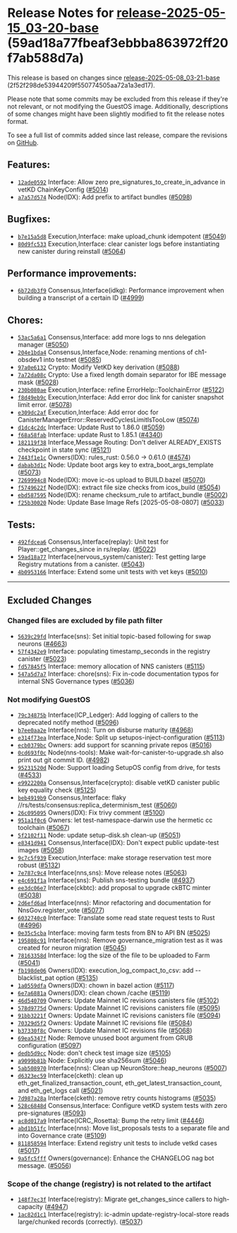 Release Notes for [**release-2025-05-15\_03-20-base**](https://github.com/dfinity/ic/tree/release-2025-05-15_03-20-base) (59ad18a77fbeaf3ebbba863972ff20f7ab588d7a)
===================================================================================================================================================================

This release is based on changes since [release-2025-05-08\_03-21-base](https://dashboard.internetcomputer.org/release/2f52f298de53944209f550774505aa72a1a3ed17) (2f52f298de53944209f550774505aa72a1a3ed17).

Please note that some commits may be excluded from this release if they're not relevant, or not modifying the GuestOS image. Additionally, descriptions of some changes might have been slightly modified to fit the release notes format.

To see a full list of commits added since last release, compare the revisions on [GitHub](https://github.com/dfinity/ic/compare/release-2025-05-08_03-21-base...release-2025-05-15_03-20-base).

Features:
---------

* [`12ade0592`](https://github.com/dfinity/ic/commit/12ade0592) Interface: Allow zero pre\_signatures\_to\_create\_in\_advance in vetKD ChainKeyConfig ([#5014](https://github.com/dfinity/ic/pull/5014))
* [`a7a57d574`](https://github.com/dfinity/ic/commit/a7a57d574) Node(IDX): Add prefix to artifact bundles ([#5098](https://github.com/dfinity/ic/pull/5098))

Bugfixes:
---------

* [`b7e15a5d8`](https://github.com/dfinity/ic/commit/b7e15a5d8) Execution,Interface: make upload\_chunk idempotent ([#5049](https://github.com/dfinity/ic/pull/5049))
* [`80d9fc533`](https://github.com/dfinity/ic/commit/80d9fc533) Execution,Interface: clear canister logs before instantiating new canister during reinstall ([#5064](https://github.com/dfinity/ic/pull/5064))

Performance improvements:
-------------------------

* [`6b72db3f9`](https://github.com/dfinity/ic/commit/6b72db3f9) Consensus,Interface(idkg): Performance improvement when building a transcript of a certain ID ([#4999](https://github.com/dfinity/ic/pull/4999))

Chores:
-------

* [`53ac5a6a1`](https://github.com/dfinity/ic/commit/53ac5a6a1) Consensus,Interface: add more logs to nns delegation manager ([#5050](https://github.com/dfinity/ic/pull/5050))
* [`204e1bda4`](https://github.com/dfinity/ic/commit/204e1bda4) Consensus,Interface,Node: renaming mentions of ch1-obsdev1 into testnet ([#5085](https://github.com/dfinity/ic/pull/5085))
* [`97a0e6132`](https://github.com/dfinity/ic/commit/97a0e6132) Crypto: Modify VetKD key derivation ([#5088](https://github.com/dfinity/ic/pull/5088))
* [`7a72da08c`](https://github.com/dfinity/ic/commit/7a72da08c) Crypto: Use a fixed length domain separator for IBE message mask ([#5028](https://github.com/dfinity/ic/pull/5028))
* [`230b080ae`](https://github.com/dfinity/ic/commit/230b080ae) Execution,Interface: refine ErrorHelp::ToolchainError ([#5122](https://github.com/dfinity/ic/pull/5122))
* [`f8d49eb9c`](https://github.com/dfinity/ic/commit/f8d49eb9c) Execution,Interface: Add error doc link for canister snapshot limit error. ([#5078](https://github.com/dfinity/ic/pull/5078))
* [`e309dc2af`](https://github.com/dfinity/ic/commit/e309dc2af) Execution,Interface: Add error doc for CanisterManagerError::ReservedCyclesLimitIsTooLow ([#5074](https://github.com/dfinity/ic/pull/5074))
* [`d1dc4c2dc`](https://github.com/dfinity/ic/commit/d1dc4c2dc) Interface: Update Rust to 1.86.0 ([#5059](https://github.com/dfinity/ic/pull/5059))
* [`f68a58fab`](https://github.com/dfinity/ic/commit/f68a58fab) Interface: update Rust to 1.85.1 ([#4340](https://github.com/dfinity/ic/pull/4340))
* [`182119f38`](https://github.com/dfinity/ic/commit/182119f38) Interface,Message Routing: Don't deliver ALREADY\_EXISTS checkpoint in state sync ([#5121](https://github.com/dfinity/ic/pull/5121))
* [`7443f1e1c`](https://github.com/dfinity/ic/commit/7443f1e1c) Owners(IDX): rules\_rust: 0.56.0 -> 0.61.0 ([#4574](https://github.com/dfinity/ic/pull/4574))
* [`dabab3d1c`](https://github.com/dfinity/ic/commit/dabab3d1c) Node: Update boot args key to extra\_boot\_args\_template ([#5073](https://github.com/dfinity/ic/pull/5073))
* [`7269994c8`](https://github.com/dfinity/ic/commit/7269994c8) Node(IDX): move ic-os upload to BUILD.bazel ([#5070](https://github.com/dfinity/ic/pull/5070))
* [`f5749622f`](https://github.com/dfinity/ic/commit/f5749622f) Node(IDX): extract file size checks from icos\_build ([#5054](https://github.com/dfinity/ic/pull/5054))
* [`ebd587595`](https://github.com/dfinity/ic/commit/ebd587595) Node(IDX): rename checksum\_rule to artifact\_bundle ([#5002](https://github.com/dfinity/ic/pull/5002))
* [`f25b30020`](https://github.com/dfinity/ic/commit/f25b30020) Node: Update Base Image Refs [2025-05-08-0807] ([#5033](https://github.com/dfinity/ic/pull/5033))

Tests:
------

* [`492fdcea6`](https://github.com/dfinity/ic/commit/492fdcea6) Consensus,Interface(replay): Unit test for Player::get\_changes\_since in rs/replay. ([#5022](https://github.com/dfinity/ic/pull/5022))
* [`59ad18a77`](https://github.com/dfinity/ic/commit/59ad18a77) Interface(nervous\_system/canister): Test getting large Registry mutations from a canister. ([#5043](https://github.com/dfinity/ic/pull/5043))
* [`4b0953166`](https://github.com/dfinity/ic/commit/4b0953166) Interface: Extend some unit tests with vet keys ([#5010](https://github.com/dfinity/ic/pull/5010))

-------------------------------------------

## Excluded Changes

### Changed files are excluded by file path filter
* [`5639c29fd`](https://github.com/dfinity/ic/commit/5639c29fd) Interface(sns): Set initial topic-based following for swap neurons ([#4663](https://github.com/dfinity/ic/pull/4663))
* [`57f4342e9`](https://github.com/dfinity/ic/commit/57f4342e9) Interface: populating timestamp\_seconds in the registry canister ([#5023](https://github.com/dfinity/ic/pull/5023))
* [`fd57845f5`](https://github.com/dfinity/ic/commit/fd57845f5) Interface: memory allocation of NNS canisters ([#5115](https://github.com/dfinity/ic/pull/5115))
* [`547a5d7a7`](https://github.com/dfinity/ic/commit/547a5d7a7) Interface: chore(sns): Fix in-code documentation typos for internal SNS Governance types ([#5036](https://github.com/dfinity/ic/pull/5036))

### Not modifying GuestOS
* [`79c34875b`](https://github.com/dfinity/ic/commit/79c34875b) Interface(ICP\_Ledger): Add logging of callers to the deprecated notify method ([#5096](https://github.com/dfinity/ic/pull/5096))
* [`b7ee0aa2e`](https://github.com/dfinity/ic/commit/b7ee0aa2e) Interface(nns): Turn on disburse maturity ([#4968](https://github.com/dfinity/ic/pull/4968))
* [`e314f73ea`](https://github.com/dfinity/ic/commit/e314f73ea) Interface,Node: Split up setupos-inject-configuration ([#5113](https://github.com/dfinity/ic/pull/5113))
* [`ecb0379bc`](https://github.com/dfinity/ic/commit/ecb0379bc) Owners: add support for scanning private repos ([#5016](https://github.com/dfinity/ic/pull/5016))
* [`0cd693f0c`](https://github.com/dfinity/ic/commit/0cd693f0c) Node(nns-tools): Make wait-for-canister-to-upgrade.sh also print out git commit ID. ([#4982](https://github.com/dfinity/ic/pull/4982))
* [`95231520d`](https://github.com/dfinity/ic/commit/95231520d) Node: Support loading SetupOS config from drive, for tests ([#4533](https://github.com/dfinity/ic/pull/4533))
* [`e9922200a`](https://github.com/dfinity/ic/commit/e9922200a) Consensus,Interface(crypto): disable vetKD canister public key equality check ([#5125](https://github.com/dfinity/ic/pull/5125))
* [`beb4919b9`](https://github.com/dfinity/ic/commit/beb4919b9) Consensus,Interface: flaky //rs/tests/consensus:replica\_determinism\_test ([#5060](https://github.com/dfinity/ic/pull/5060))
* [`26c095095`](https://github.com/dfinity/ic/commit/26c095095) Owners(IDX): Fix trivy comment ([#5100](https://github.com/dfinity/ic/pull/5100))
* [`951a1f0c6`](https://github.com/dfinity/ic/commit/951a1f0c6) Owners: let test-namespace-darwin use the hermetic cc toolchain ([#5067](https://github.com/dfinity/ic/pull/5067))
* [`5f2102f11`](https://github.com/dfinity/ic/commit/5f2102f11) Node: update setup-disk.sh clean-up ([#5051](https://github.com/dfinity/ic/pull/5051))
* [`e8341d941`](https://github.com/dfinity/ic/commit/e8341d941) Consensus,Interface(IDX): Don't expect public update-test images ([#5058](https://github.com/dfinity/ic/pull/5058))
* [`9c7c5f939`](https://github.com/dfinity/ic/commit/9c7c5f939) Execution,Interface: make storage reservation test more robust ([#5132](https://github.com/dfinity/ic/pull/5132))
* [`7e787c9c4`](https://github.com/dfinity/ic/commit/7e787c9c4) Interface(nns,sns): Move release notes ([#5063](https://github.com/dfinity/ic/pull/5063))
* [`e4c691f1a`](https://github.com/dfinity/ic/commit/e4c691f1a) Interface(sns): Publish sns-testing bundle ([#4937](https://github.com/dfinity/ic/pull/4937))
* [`ee3dc06e7`](https://github.com/dfinity/ic/commit/ee3dc06e7) Interface(ckbtc): add proposal to upgrade ckBTC minter ([#5038](https://github.com/dfinity/ic/pull/5038))
* [`2d6efd6ad`](https://github.com/dfinity/ic/commit/2d6efd6ad) Interface(nns): Minor refactoring and documentation for NnsGov.register\_vote ([#5077](https://github.com/dfinity/ic/pull/5077))
* [`6032740c0`](https://github.com/dfinity/ic/commit/6032740c0) Interface: Translate some read state request tests to Rust ([#4996](https://github.com/dfinity/ic/pull/4996))
* [`0e35c5cba`](https://github.com/dfinity/ic/commit/0e35c5cba) Interface: moving farm tests from BN to API BN ([#5025](https://github.com/dfinity/ic/pull/5025))
* [`195808c91`](https://github.com/dfinity/ic/commit/195808c91) Interface(nns): Remove governance\_migration test as it was created for neuron migration ([#5045](https://github.com/dfinity/ic/pull/5045))
* [`78163358d`](https://github.com/dfinity/ic/commit/78163358d) Interface: log the size of the file to be uploaded to Farm ([#5041](https://github.com/dfinity/ic/pull/5041))
* [`fb198de06`](https://github.com/dfinity/ic/commit/fb198de06) Owners(IDX): execution\_log\_compact\_to\_csv: add --blacklist\_pat option ([#5135](https://github.com/dfinity/ic/pull/5135))
* [`1a0559dfa`](https://github.com/dfinity/ic/commit/1a0559dfa) Owners(IDX): chown in bazel action ([#5117](https://github.com/dfinity/ic/pull/5117))
* [`6e7a6881a`](https://github.com/dfinity/ic/commit/6e7a6881a) Owners(IDX): clean chown /cache ([#5119](https://github.com/dfinity/ic/pull/5119))
* [`46d540709`](https://github.com/dfinity/ic/commit/46d540709) Owners: Update Mainnet IC revisions canisters file ([#5102](https://github.com/dfinity/ic/pull/5102))
* [`578d9775d`](https://github.com/dfinity/ic/commit/578d9775d) Owners: Update Mainnet IC revisions canisters file ([#5095](https://github.com/dfinity/ic/pull/5095))
* [`91bb3221f`](https://github.com/dfinity/ic/commit/91bb3221f) Owners: Update Mainnet IC revisions canisters file ([#5094](https://github.com/dfinity/ic/pull/5094))
* [`70329d5f2`](https://github.com/dfinity/ic/commit/70329d5f2) Owners: Update Mainnet IC revisions file ([#5084](https://github.com/dfinity/ic/pull/5084))
* [`b37330f8c`](https://github.com/dfinity/ic/commit/b37330f8c) Owners: Update Mainnet IC revisions file ([#5068](https://github.com/dfinity/ic/pull/5068))
* [`69ea5347f`](https://github.com/dfinity/ic/commit/69ea5347f) Node: Remove unused boot argument from GRUB configuration ([#5097](https://github.com/dfinity/ic/pull/5097))
* [`dedb5d9cc`](https://github.com/dfinity/ic/commit/dedb5d9cc) Node: don't check test image size ([#5105](https://github.com/dfinity/ic/pull/5105))
* [`a9099b81b`](https://github.com/dfinity/ic/commit/a9099b81b) Node: Explicitly use sha256sum ([#5046](https://github.com/dfinity/ic/pull/5046))
* [`5ab508970`](https://github.com/dfinity/ic/commit/5ab508970) Interface(nns): Clean up NeuronStore::heap\_neurons ([#5007](https://github.com/dfinity/ic/pull/5007))
* [`d6323ec59`](https://github.com/dfinity/ic/commit/d6323ec59) Interface(cketh): clean up eth\_get\_finalized\_transaction\_count, eth\_get\_latest\_transaction\_count, and eth\_get\_logs call ([#5021](https://github.com/dfinity/ic/pull/5021))
* [`7d987a28a`](https://github.com/dfinity/ic/commit/7d987a28a) Interface(cketh): remove retry counts histograms ([#5035](https://github.com/dfinity/ic/pull/5035))
* [`528c6848d`](https://github.com/dfinity/ic/commit/528c6848d) Consensus,Interface: Configure vetKD system tests with zero pre-signatures ([#5093](https://github.com/dfinity/ic/pull/5093))
* [`ac8d017a9`](https://github.com/dfinity/ic/commit/ac8d017a9) Interface(ICRC\_Rosetta): Bump the retry limit ([#4446](https://github.com/dfinity/ic/pull/4446))
* [`abd1b51fc`](https://github.com/dfinity/ic/commit/abd1b51fc) Interface(nns): Move list\_proposals tests to a separate file and into Governance crate ([#5109](https://github.com/dfinity/ic/pull/5109))
* [`811858594`](https://github.com/dfinity/ic/commit/811858594) Interface: Extend registry unit tests to include vetkd cases ([#5017](https://github.com/dfinity/ic/pull/5017))
* [`9a5fc5fff`](https://github.com/dfinity/ic/commit/9a5fc5fff) Owners(governance): Enhance the CHANGELOG nag bot message. ([#5056](https://github.com/dfinity/ic/pull/5056))

### Scope of the change (registry) is not related to the artifact
* [`148f7ec3f`](https://github.com/dfinity/ic/commit/148f7ec3f) Interface(registry): Migrate get\_changes\_since callers to high-capacity ([#4947](https://github.com/dfinity/ic/pull/4947))
* [`1ac82d1c1`](https://github.com/dfinity/ic/commit/1ac82d1c1) Interface(registry): ic-admin update-registry-local-store reads large/chunked records (correctly). ([#5037](https://github.com/dfinity/ic/pull/5037))
